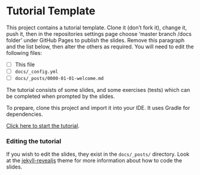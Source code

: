# Tutorial Template

This project contains a tutorial template. Clone it (don’t fork it), change it, push it, then in the repositories settings page choose ‘master branch /docs folder’ under GitHub Pages to publish the slides. Remove this paragraph and the list below, then alter the others as required. You will need to edit the following files:

- [ ] This file
- [ ] `docs/_config.yml`
- [ ] `docs/_posts/0000-01-01-welcome.md`

The tutorial consists of some slides, and some exercises (tests) which can be completed when prompted by the slides.

To prepare, clone this project and import it into your IDE. It uses Gradle for dependencies.

[Click here to start the tutorial](https://github.atcloud.io/pages/AutoTrader/REPO_NAME_HERE/).

### Editing the tutorial

If you wish to edit the slides, they exist in the `docs/_posts/` directory. Look at the [jekyll-revealjs](https://github.com/dploeger/jekyll-revealjs) theme for more information about how to code the slides.
